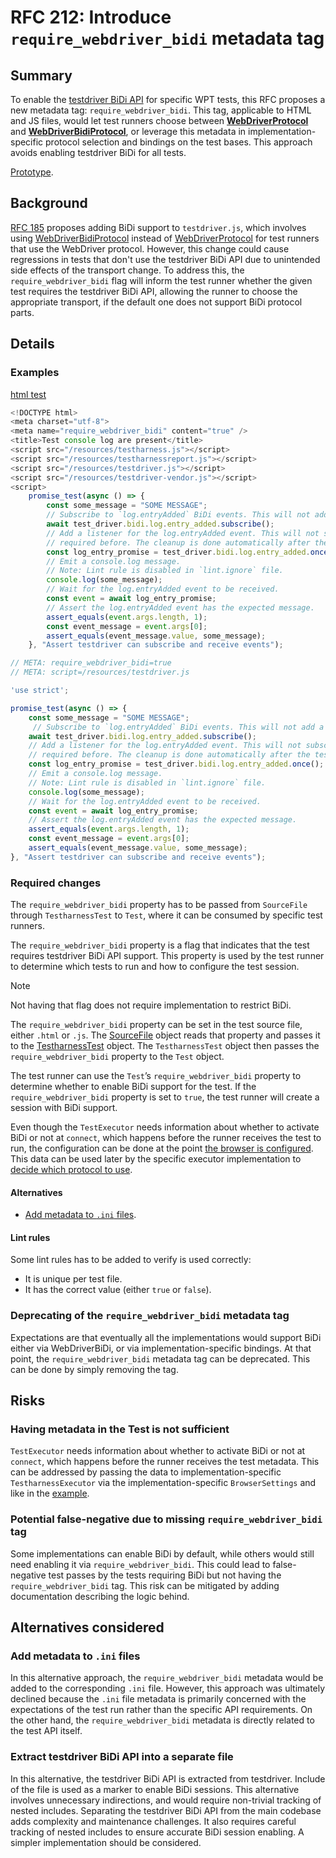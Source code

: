 # RFC 212: Introduce `require_webdriver_bidi` metadata tag

## Summary

To enable the [testdriver BiDi API](https://github.com/web-platform-tests/rfcs/blob/master/rfcs/testdriver_bidi.md) for specific WPT tests, this RFC proposes a new metadata tag: `require_webdriver_bidi`. This tag, applicable to HTML and JS files, would let test runners choose between [**WebDriverProtocol**](https://github.com/web-platform-tests/wpt/blob/9c76757f5332678f9952f6ccb3824f62d30eca1f/tools/wptrunner/wptrunner/executors/executorwebdriver.py#L644) and [**WebDriverBidiProtocol**](https://github.com/web-platform-tests/wpt/blob/9c76757f5332678f9952f6ccb3824f62d30eca1f/tools/wptrunner/wptrunner/executors/executorwebdriver.py#L736), or leverage this metadata in implementation-specific protocol selection and bindings on the test bases. This approach avoids enabling testdriver BiDi for all tests.

[Prototype](https://github.com/web-platform-tests/wpt/pull/48622).

## Background

[RFC 185](https://github.com/web-platform-tests/rfcs/blob/master/rfcs/testdriver_bidi.md) proposes adding BiDi support to  `testdriver.js`, which involves using [WebDriverBidiProtocol](https://github.com/web-platform-tests/wpt/blob/9c76757f5332678f9952f6ccb3824f62d30eca1f/tools/wptrunner/wptrunner/executors/executorwebdriver.py#L736) instead of [WebDriverProtocol](https://github.com/web-platform-tests/wpt/blob/9c76757f5332678f9952f6ccb3824f62d30eca1f/tools/wptrunner/wptrunner/executors/executorwebdriver.py#L644) for test runners that use the WebDriver protocol. However, this change could cause regressions in tests that don't use the testdriver BiDi API due to unintended side effects of the transport change. To address this, the `require_webdriver_bidi` flag will inform the test runner whether the given test requires the testdriver BiDi API, allowing the runner to choose the appropriate transport, if the default one does not support BiDi protocol parts.

## Details

### Examples

[html test](https://github.com/web-platform-tests/wpt/blob/9395d384f5c69a9a3a7fc4de04249f77500b2d3f/infrastructure/webdriver/bidi/subscription.html#L3)
```javascript
<!DOCTYPE html>
<meta charset="utf-8">
<meta name="require_webdriver_bidi" content="true" />
<title>Test console log are present</title>
<script src="/resources/testharness.js"></script>
<script src="/resources/testharnessreport.js"></script>
<script src="/resources/testdriver.js"></script>
<script src="/resources/testdriver-vendor.js"></script>
<script>
    promise_test(async () => {
        const some_message = "SOME MESSAGE";
        // Subscribe to `log.entryAdded` BiDi events. This will not add a listener to the page.
        await test_driver.bidi.log.entry_added.subscribe();
        // Add a listener for the log.entryAdded event. This will not subscribe to the event, so the subscription is
        // required before. The cleanup is done automatically after the test is finished.
        const log_entry_promise = test_driver.bidi.log.entry_added.once();
        // Emit a console.log message.
        // Note: Lint rule is disabled in `lint.ignore` file.
        console.log(some_message);
        // Wait for the log.entryAdded event to be received.
        const event = await log_entry_promise;
        // Assert the log.entryAdded event has the expected message.
        assert_equals(event.args.length, 1);
        const event_message = event.args[0];
        assert_equals(event_message.value, some_message);
    }, "Assert testdriver can subscribe and receive events");
```

```javascript
// META: require_webdriver_bidi=true
// META: script=/resources/testdriver.js

'use strict';

promise_test(async () => {
    const some_message = "SOME MESSAGE";
     // Subscribe to `log.entryAdded` BiDi events. This will not add a listener to the page.
    await test_driver.bidi.log.entry_added.subscribe();
    // Add a listener for the log.entryAdded event. This will not subscribe to the event, so the subscription is
    // required before. The cleanup is done automatically after the test is finished.
    const log_entry_promise = test_driver.bidi.log.entry_added.once();
    // Emit a console.log message.
    // Note: Lint rule is disabled in `lint.ignore` file.
    console.log(some_message);
    // Wait for the log.entryAdded event to be received.
    const event = await log_entry_promise;
    // Assert the log.entryAdded event has the expected message.
    assert_equals(event.args.length, 1);
    const event_message = event.args[0];
    assert_equals(event_message.value, some_message);
}, "Assert testdriver can subscribe and receive events");
```

### Required changes

The `require_webdriver_bidi` property has to be passed from `SourceFile` through `TestharnessTest` to `Test`, where it can be consumed by specific test runners.

The `require_webdriver_bidi` property is a flag that indicates that the test requires testdriver BiDi API support. This property is used by the test runner to determine which tests to run and how to configure the test session.

> [!NOTE]  
> Not having that flag does not require implementation to restrict BiDi.

The `require_webdriver_bidi` property can be set in the test source file, either `.html` or `.js`. The [SourceFile](https://github.com/web-platform-tests/wpt/blob/9395d384f5c69a9a3a7fc4de04249f77500b2d3f/tools/manifest/sourcefile.py#L503) object reads that property and passes it to the [TestharnessTest](https://github.com/web-platform-tests/wpt/blob/9395d384f5c69a9a3a7fc4de04249f77500b2d3f/tools/manifest/item.py#L169) object. The `TestharnessTest` object then passes the `require_webdriver_bidi` property to the `Test` object.

The test runner can use the `Test`’s `require_webdriver_bidi` property to determine whether to enable BiDi support for the test. If the `require_webdriver_bidi` property is set to `true`, the test runner will create a session with BiDi support.

Even though the `TestExecutor` needs information about whether to activate BiDi or not at `connect`, which happens before the runner receives the test to run, the configuration can be done at the point [the browser is configured](https://github.com/web-platform-tests/wpt/pull/48618/files#diff-0df24b5b583c460182e687f7dc7a6a79dd2cd3389bc4a96f48483f60fceb51f7R272). This data can be used later by the specific executor implementation to [decide which protocol to use](https://github.com/web-platform-tests/wpt/pull/48618/files#diff-c2f15328bc1ddfa8fb93c09ae41651e2bcfdad4f257932263a3e92c3f8deffceR248).

#### Alternatives

* [Add metadata to `.ini` files](add-metadata-to-.ini-files).

#### Lint rules

Some lint rules has to be added to verify is used correctly:
* It is unique per test file.
* It has the correct value (either `true` or `false`).

### Deprecating of the `require_webdriver_bidi` metadata tag

Expectations are that eventually all the implementations would support BiDi either via WebDriverBiDi, or via implementation-specific bindings. At that point, the `require_webdriver_bidi` metadata tag can be deprecated. This can be done by simply removing the tag.

## Risks

### Having metadata in the Test is not sufficient

`TestExecutor` needs information about whether to activate BiDi or not at `connect`, which happens before the runner receives the test metadata. This can be addressed by passing the data to implementation-specific `TestharnessExecutor` via the implementation-specific `BrowserSettings` and  like in the [example](https://github.com/web-platform-tests/wpt/pull/48618/files#diff-0df24b5b583c460182e687f7dc7a6a79dd2cd3389bc4a96f48483f60fceb51f7R269).

### Potential false-negative due to missing `require_webdriver_bidi` tag

Some implementations can enable BiDi by default, while others would still need enabling it via `require_webdriver_bidi`. This could lead to false-negative test passes by the tests requiring BiDi but not having the `require_webdriver_bidi` tag. This risk can be mitigated by adding documentation describing the logic behind.

## Alternatives considered

### Add metadata to `.ini` files

In this alternative approach, the `require_webdriver_bidi` metadata would be added to the corresponding `.ini` file. However, this approach was ultimately declined because the `.ini` file metadata is primarily concerned with the expectations of the test run rather than the specific API requirements. On the other hand, the `require_webdriver_bidi` metadata is directly related to the test API itself.

### Extract testdriver BiDi API into a separate file

In this alternative, the testdriver BiDi API is extracted from testdriver. Include of the file is used as a marker to enable BiDi sessions. This alternative involves unnecessary indirections, and would require non-trivial tracking of nested includes. Separating the testdriver BiDi API from the main codebase adds complexity and maintenance challenges. It also requires careful tracking of nested includes to ensure accurate BiDi session enabling. A simpler implementation should be considered.

